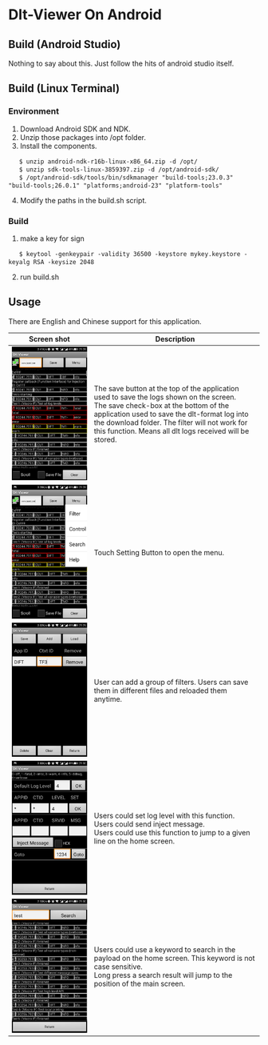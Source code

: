 # Dlt-Viewer On Android

## Build (Android Studio)

Nothing to say about this. Just follow the hits of android studio itself.

## Build (Linux Terminal)

### Environment
1. Download Android SDK and NDK.
2. Unzip those packages into /opt folder.
3. Install the components.
```(base)
   $ unzip android-ndk-r16b-linux-x86_64.zip -d /opt/
   $ unzip sdk-tools-linux-3859397.zip -d /opt/android-sdk/
   $ /opt/android-sdk/tools/bin/sdkmanager "build-tools;23.0.3" "build-tools;26.0.1" "platforms;android-23" "platform-tools"
```
4. Modify the paths in the build.sh script.

### Build
1. make a key for sign
```(shell)
   $ keytool -genkeypair -validity 36500 -keystore mykey.keystore -keyalg RSA -keysize 2048
```
2. run build.sh


## Usage

There are English and Chinese support for this application.

| Screen shot                 | Description                              |
| --------------------------- | ---------------------------------------- |
| ![home](doc/home.png)       | The save button at the top of the application used to save the logs shown on the screen. <br/> The save check-box at the bottom of the application used to save the dlt-format log into the download folder. The filter will not work for this function. Means all dlt logs received will be stored. |
| ![menu](doc/menu.png)       | Touch Setting Button to open the menu.   |
| ![filter](doc/filter.png)   | User can add a group of filters. Users can save them in different files and reloaded them anytime. |
| ![control](doc/control.png) | Users could set log level with this function. <br/> Users could send inject message.  <br/> Users could use this function to jump to a given line on the home screen. |
| ![search](doc/search.png)   | Users could use a keyword to search in the payload on the home screen. This keyword is not case sensitive.  <br/> Long press a search result will jump to the position of the main screen. |
